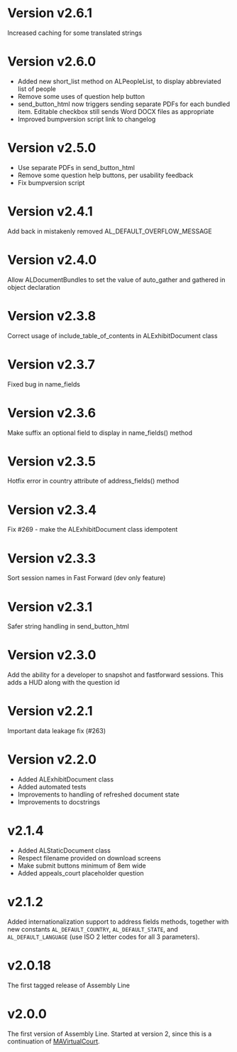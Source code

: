 # Version v2.6.1

Increased caching for some translated strings

# Version v2.6.0

* Added new short_list method on ALPeopleList, to display abbreviated list of people
* Remove some uses of question help button
* send_button_html now triggers sending separate PDFs for each bundled item. Editable checkbox still sends Word DOCX files as appropriate
* Improved bumpversion script link to changelog

# Version v2.5.0

* Use separate PDFs in send_button_html
* Remove some question help buttons, per usability feedback
* Fix bumpversion script

# Version v2.4.1

Add back in mistakenly removed AL_DEFAULT_OVERFLOW_MESSAGE

# Version v2.4.0

Allow ALDocumentBundles to set the value of auto_gather and gathered in object declaration

# Version v2.3.8

Correct usage of include_table_of_contents in ALExhibitDocument class

# Version v2.3.7

Fixed bug in name_fields

# Version v2.3.6

Make suffix an optional field to display in name_fields() method

# Version v2.3.5

Hotfix error in country attribute of address_fields() method

# Version v2.3.4

Fix #269 - make the ALExhibitDocument class idempotent

# Version v2.3.3

Sort session names in Fast Forward (dev only feature)

# Version v2.3.1

Safer string handling in send_button_html

# Version v2.3.0

Add the ability for a developer to snapshot and fastforward sessions. This adds a HUD along with the question id

# Version v2.2.1

Important data leakage fix (#263)

# Version v2.2.0

* Added ALExhibitDocument class
* Added automated tests
* Improvements to handling of refreshed document state
* Improvements to docstrings

# v2.1.4
* Added ALStaticDocument class
* Respect filename provided on download screens
* Make submit buttons minimum of 8em wide
* Added appeals_court placeholder question

# v2.1.2
Added internationalization support to address fields methods, together with new constants `AL_DEFAULT_COUNTRY`, `AL_DEFAULT_STATE`, and `AL_DEFAULT_LANGUAGE` (use ISO 2 letter codes for all 3 parameters).

# v2.0.18

The first tagged release of Assembly Line

# v2.0.0

The first version of Assembly Line. Started at version 2, since this is a continuation of [MAVirtualCourt](https://github.com/SuffolkLITLab/MAVirtualCourt).
